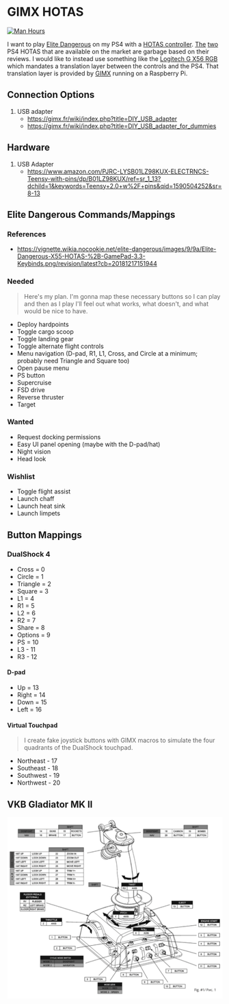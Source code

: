 # GIMX HOTAS

[![Man Hours](https://img.shields.io/endpoint?url=https%3A%2F%2Fmh.jessemillar.com%2Fhours%3Frepo%3Dhttps%3A%2F%2Fgithub.com%2Fjessemillar%2Fgimx-hotas.git)](https://jessemillar.com/r/man-hours)

I want to play [Elite Dangerous](https://www.elitedangerous.com/) on my PS4 with a [HOTAS controller](https://en.wikipedia.org/wiki/HOTAS). [The](https://www.thrustmaster.com/en_US/products/tflight-hotas-4) [two](https://www.amazon.com/Combat-Hotas-Flight-Stick-PlayStation-4/dp/B01A0P8NBC) PS4 HOTAS that are available on the market are garbage based on their reviews. I would like to instead use something like the [Logitech G X56 RGB](https://camelcamelcamel.com/product/B079P6SSHP) which mandates a translation layer between the controls and the PS4. That translation layer is provided by [GIMX](https://blog.gimx.fr/) running on a Raspberry Pi.

## Connection Options

1. USB adapter
	- https://gimx.fr/wiki/index.php?title=DIY_USB_adapter
	- https://gimx.fr/wiki/index.php?title=DIY_USB_adapter_for_dummies

## Hardware

1. USB Adapter
	- https://www.amazon.com/PJRC-LYSB01LZ98KUX-ELECTRNCS-Teensy-with-pins/dp/B01LZ98KUX/ref=sr_1_13?dchild=1&keywords=Teensy+2.0+w%2F+pins&qid=1590504252&sr=8-13

## Elite Dangerous Commands/Mappings

### References

- https://vignette.wikia.nocookie.net/elite-dangerous/images/9/9a/Elite-Dangerous-X55-HOTAS-%2B-GamePad-3.3-Keybinds.png/revision/latest?cb=20181217151944

### Needed

> Here's my plan. I'm gonna map these necessary buttons so I can play and then as I play I'll feel out what works, what doesn't, and what would be nice to have.

- Deploy hardpoints
- Toggle cargo scoop
- Toggle landing gear
- Toggle alternate flight controls
- Menu navigation (D-pad, R1, L1, Cross, and Circle at a minimum; probably need Triangle and Square too)
- Open pause menu
- PS button
- Supercruise
- FSD drive
- Reverse thruster
- Target

### Wanted

- Request docking permissions
- Easy UI panel opening (maybe with the D-pad/hat)
- Night vision
- Head look

### Wishlist

- Toggle flight assist
- Launch chaff
- Launch heat sink
- Launch limpets

## Button Mappings

### DualShock 4

- Cross = 0
- Circle = 1
- Triangle = 2
- Square = 3
- L1 = 4
- R1 = 5
- L2 = 6
- R2 = 7
- Share = 8
- Options = 9
- PS = 10
- L3 - 11
- R3 - 12

#### D-pad

- Up = 13
- Right = 14
- Down = 15
- Left = 16

#### Virtual Touchpad

> I create fake joystick buttons with GIMX macros to simulate the four quadrants of the DualShock touchpad.

- Northeast - 17
- Southeast - 18
- Southwest - 19
- Northwest - 20

## VKB Gladiator MK II

![VKB Gladiator MK II Mapping Diagram](vkb-gladiator-mk-ii-mapping.png)
